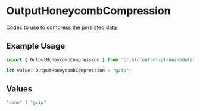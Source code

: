 # OutputHoneycombCompression

Codec to use to compress the persisted data

## Example Usage

```typescript
import { OutputHoneycombCompression } from "cribl-control-plane/models";

let value: OutputHoneycombCompression = "gzip";
```

## Values

```typescript
"none" | "gzip"
```